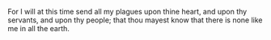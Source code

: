 For I will at this time send all my plagues upon thine heart, and upon thy servants, and upon thy people; that thou mayest know that there is none like me in all the earth.
